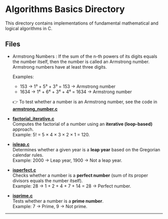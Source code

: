# Algorithms Basics Directory 

This directory contains implementations of fundamental mathematical and logical algorithms in C.

## Files

- Armstrong Numbers :
  If the sum of the n-th powers of its digits equals the number itself, then the number is called an Armstrong number.  
  Armstrong numbers have at least three digits.  

  Examples:  
  - 153 → 1³ + 5³ + 3³ = 153 → Armstrong number  
  - 1634 → 1⁴ + 6⁴ + 3⁴ + 4⁴ = 1634 → Armstrong number  

  👉 To test whether a number is an Armstrong number, see the code in [**armstrong_number.c**](./armstrong_number.c) 

  
  

- [**factorial_iterative.c**](./factorial_iterative.c)  
  Computes the factorial of a number using an **iterative (loop-based)** approach.  
  Example: 5! = 5 × 4 × 3 × 2 × 1 = 120.

- [**isleap.c**](./isleap.c)  
  Determines whether a given year is a **leap year** based on the Gregorian calendar rules.  
  Example: 2000 → Leap year, 1900 → Not a leap year.

- [**isperfect.c**](./isperfect.c)  
  Checks whether a number is a **perfect number** (sum of its proper divisors equals the number itself).  
  Example: 28 → 1 + 2 + 4 + 7 + 14 = 28 → Perfect number.

- [**isprime.c**](./isprime.c)  
  Tests whether a number is a **prime number**.  
  Example: 7 → Prime, 9 → Not prime.

---










